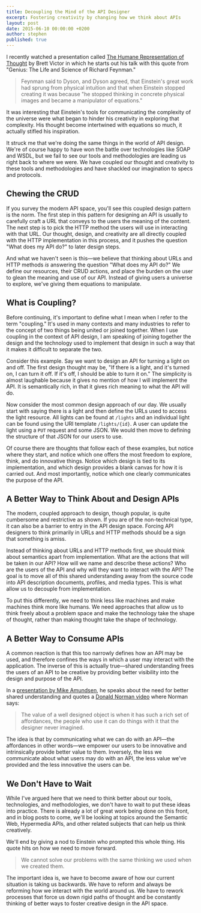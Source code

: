 ```yaml
---
title: Decoupling the Mind of the API Designer
excerpt: Fostering creativity by changing how we think about APIs
layout: post
date: 2015-06-10 00:00:00 +0200
author: stephen
published: true
---
```


I recently watched a presentation called [The Humane Representation of Thought](https://vimeo.com/115154289) by Brett Victor in which he starts out his talk with this quote from "Genius: The Life and Science of Richard Feynman."

> Feynman said to Dyson, and Dyson agreed, that Einstein's great work had sprung from physical intuition and that when Einstein stopped creating it was because "he stopped thinking in concrete physical images and became a manipulator of equations."

It was interesting that Einstein's tools for communicating the complexity of the universe were what began to hinder his creativity in exploring that complexity. His thought become intertwined with equations so much, it actually stifled his inspiration.

It struck me that we're doing the same things in the world of API design. We're of course happy to have won the battle over technologies like SOAP and WSDL, but we fail to see our tools and methodologies are leading us right back to where we were. We have coupled our thought and creativity to these tools and methodologies and have shackled our imagination to specs and protocols.

## Chewing the CRUD

If you survey the modern API space, you'll see this coupled design pattern is the norm. The first step in this pattern for designing an API is usually to carefully craft a URL that conveys to the users the meaning of the content. The next step is to pick the HTTP method the users will use in interacting with that URL. Our thought, design, and creativity are all directly coupled with the HTTP implementation in this process, and it pushes the question "What does my API do?" to later design steps.

And what we haven't seen is this—we believe that thinking about URLs and HTTP methods *is* answering the question "What does my API do?" We define our resources, their CRUD actions, and place the burden on the user to glean the meaning and use of our API. Instead of giving users a universe to explore, we've giving them equations to manipulate.

## What is Coupling?

Before continuing, it's important to define what I mean when I refer to the term "coupling." It's used in many contexts and many industries to refer to the concept of two things being united or joined together. When I use coupling in the context of API design, I am speaking of joining together the design and the technology used to implement that design in such a way that it makes it difficult to separate the two.

Consider this example. Say we want to design an API for turning a light on and off. The first design thought may be, "If there is a light, and it's turned on, I can turn it off. If it's off, I should be able to turn it on." The simplicity is almost laughable because it gives no mention of how I will implement the API. It is semantically rich, in that it gives rich meaning to what the API will do.

Now consider the most common design approach of our day. We usually start with saying there is a light and then define the URLs used to access the light resource. All lights can be found at `/lights` and an individual light can be found using the URI template `/lights/{id}`. A user can update the light using a `PUT` request and some JSON. We would then move to defining the structure of that JSON for our users to use.

Of course there are thoughts that follow each of these examples, but notice where they start, and notice which one offers the most freedom to explore, think, and do innovative things. Notice which design is tied to its implementation, and which design provides a blank canvas for how it is carried out. And most importantly, notice which one clearly communicates the purpose of the API.

## A Better Way to Think About and Design APIs

The modern, coupled approach to design, though popular, is quite cumbersome and restrictive as shown. If you are of the non-technical type, it can also be a barrier to entry in the API design space. Forcing API designers to think primarily in URLs and HTTP methods should be a sign that something is amiss.

Instead of thinking about URLs and HTTP methods first, we should think about semantics apart from implementation. What are the actions that will be taken in our API? How will we name and describe these actions? Who are the users of the API and why will they want to interact with the API? The goal is to move all of this shared understanding away from the source code into API description documents, profiles, and media types. This is what allow us to decouple from implementation.

To put this differently, we need to think less like machines and make machines think more like humans. We need approaches that allow us to think freely about a problem space and make the technology take the shape of thought, rather than making thought take the shape of technology.

## A Better Way to Consume APIs

A common reaction is that this too narrowly defines how an API may be used, and therefore confines the ways in which a user may interact with the application. The inverse of this is actually true—shared understanding frees the users of an API to be creative by providing better visibility into the design and purpose of the API.

In a [presentation by Mike Amundsen](https://www.youtube.com/watch?v=UkAt9XSOfaE), he speaks about the need for better shared understanding and quotes a [Donald Norman video](https://www.youtube.com/watch?v=NK1Zb_5VxuM) where Norman says:

> The value of a well designed object is when it has such a rich set of affordances, the people who use it can do things with it that the designer never imagined.

The idea is that by communicating what we can do with an API—the affordances in other words—we empower our users to be innovative and intrinsically provide better value to them. Inversely, the less we communicate about what users may do with an API, the less value we've provided and the less innovative the users can be.

## We Don't Have to Wait

While I've argued here that we need to think better about our tools, technologies, and methodologies, we don't have to wait to put these ideas into practice. There is already a lot of great work being done on this front, and in blog posts to come, we'll be looking at topics around the Semantic Web, Hypermedia APIs, and other related subjects that can help us think creatively. 

We'll end by giving a nod to Einstein who prompted this whole thing. His quote hits on how we need to move forward.

> We cannot solve our problems with the same thinking we used when we created them.

The important idea is, we have to become aware of how our current situation is taking us backwards. We have to reform and always be reforming how we interact with the world around us. We have to rework processes that force us down rigid paths of thought and be constantly thinking of better ways to foster creative design in the API space. 
